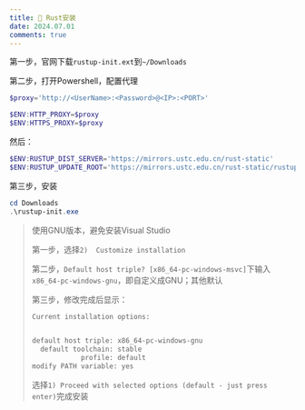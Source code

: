 ```yaml
---
title: 🎀 Rust安装
date: 2024.07.01
comments: true
---
```



第一步，官网下载`rustup-init.ext`到`~/Downloads`

第二步，打开Powershell，配置代理

```powershell
$proxy='http://<UserName>:<Password>@<IP>:<PORT>'

$ENV:HTTP_PROXY=$proxy 
$ENV:HTTPS_PROXY=$proxy
```

然后：

```powershell
$ENV:RUSTUP_DIST_SERVER='https://mirrors.ustc.edu.cn/rust-static' 
$ENV:RUSTUP_UPDATE_ROOT='https://mirrors.ustc.edu.cn/rust-static/rustup'
```

第三步，安装

```powershell
cd Downloads
.\rustup-init.exe
```

> 使用GNU版本，避免安装Visual Studio
>
> 第一步，选择`2)  Customize installation`
>
> 第二步，`Default host triple? [x86_64-pc-windows-msvc]`下输入`x86_64-pc-windows-gnu`，即自定义成GNU；其他默认
>
> 第三步，修改完成后显示：
>
> ```bash
> Current installation options:
> 
> 
> default host triple: x86_64-pc-windows-gnu
>   default toolchain: stable
>             profile: default
> modify PATH variable: yes
> ```
>
> 选择`1) Proceed with selected options (default - just press enter)`完成安装

